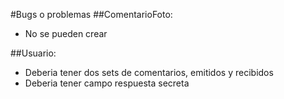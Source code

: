 #Bugs o problemas
##ComentarioFoto:
+ No se pueden crear

##Usuario:
+ Deberia tener dos sets de comentarios, emitidos y recibidos
+ Deberia tener campo respuesta secreta